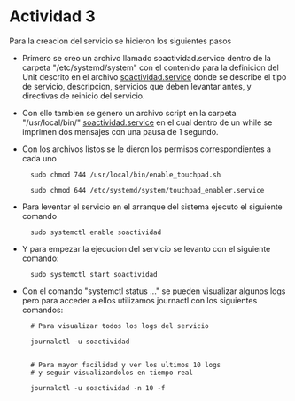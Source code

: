 # Actividad 3

Para la creacion del servicio se hicieron los siguientes pasos

- Primero se creo un archivo llamado soactividad.service dentro de la carpeta "/etc/systemd/system" con el contenido para la definicion del Unit descrito en el archivo [soactividad.service](https://github.com/rodrigo-rodas-126/so1_actividades_201906053/blob/main/actividad3/soactividad.service) donde se describe el tipo de servicio, descripcion, servicios que deben levantar antes, y directivas de reinicio del servicio.

- Con ello tambien se genero un archivo script en la carpeta "/usr/local/bin/" [soactividad.service](https://github.com/rodrigo-rodas-126/so1_actividades_201906053/blob/main/actividad3/soactividad.service) en el cual dentro de un while se imprimen dos mensajes con una pausa de 1 segundo.

- Con los archivos listos se le dieron los permisos correspondientes a cada uno

        sudo chmod 744 /usr/local/bin/enable_touchpad.sh

        sudo chmod 644 /etc/systemd/system/touchpad_enabler.service

- Para leventar el servicio en el arranque del sistema ejecuto el siguiente comando

        sudo systemctl enable soactividad

- Y para empezar la ejecucion del servicio se levanto con el siguiente comando:

        sudo systemctl start soactividad

- Con el comando "systemctl status ..." se pueden visualizar algunos logs pero para acceder a ellos utilizamos journactl con los siguientes comandos:

        # Para visualizar todos los logs del servicio

        journalctl -u soactividad


        # Para mayor facilidad y ver los ultimos 10 logs 
        # y seguir visualizandolos en tiempo real
        
        journalctl -u soactividad -n 10 -f
